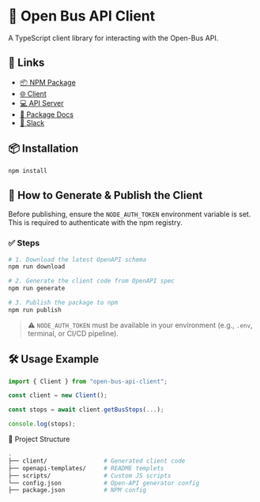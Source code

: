 # 🚌 Open Bus API Client

A TypeScript client library for interacting with the Open-Bus API.

## 🔗 Links

- [📦 NPM Package](#)
- [🌐 Client](https://github.com/hasadna/open-bus-map-search/)
- [💻 API Server](https://github.com/hasadna/open-bus-stride-api)
- [🧪 Package Docs](src/README.md)
- [💬 Slack](https://join.slack.com/t/hasadna/shared_invite/zt-167h764cg-J18ZcY1odoitq978IyMMig)

## 📦 Installation

```bash
npm install
```

## 🚀 How to Generate & Publish the Client

Before publishing, ensure the `NODE_AUTH_TOKEN` environment variable is set.
This is required to authenticate with the npm registry.

### ✅ Steps

```bash
# 1. Download the latest OpenAPI schema
npm run download

# 2. Generate the client code from OpenAPI spec
npm run generate

# 3. Publish the package to npm
npm run publish
```

> ⚠️ `NODE_AUTH_TOKEN` must be available in your environment (e.g., `.env`, terminal, or CI/CD pipeline).

## 🛠️ Usage Example

```ts
import { Client } from "open-bus-api-client";

const client = new Client();

const stops = await client.getBusStops(...);

console.log(stops);
```

📂 Project Structure

```bash
.
├── client/                # Generated client code
├── openapi-templates/     # README templets
├── scripts/               # Custom JS scripts
└── config.json            # Open-API generator config
├── package.json           # NPM config
```
